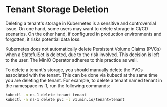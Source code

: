 # Tenant Storage Deletion

Deleting a tenant's storage in Kubernetes is a sensitive and controversial issue. On one hand, some users may want to
delete storage in CI/CD scenarios. On the other hand, if configured in production environments and forgotten, it risks
potential data loss.

Kubernetes does not automatically delete Persistent Volume Claims (PVCs) when a StatefulSet is deleted, due to the risk
involved. This decision is left to the user. The MinIO Operator adheres to this practice as well.

To delete a tenant's storage, you should manually delete the PVCs associated with the tenant. This can be done via
kubectl at the same time you are deleting the tenant. For example, to delete a tenant named tenant in the namespace
ns-1, run the following commands:

```bash
kubectl -n ns-1 delete tenant tenant
kubectl -n ns-1 delete pvc -l v1.min.io/tenant=tenant
```